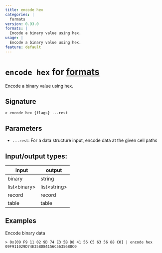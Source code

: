 ```yaml
---
title: encode hex
categories: |
  formats
version: 0.93.0
formats: |
  Encode a binary value using hex.
usage: |
  Encode a binary value using hex.
feature: default
---
```

<!-- This file is automatically generated. Please edit the command in https://github.com/nushell/nushell instead. -->

# `encode hex` for [formats](/commands/categories/formats.md)

<div class='command-title'>Encode a binary value using hex.</div>

## Signature

```> encode hex {flags} ...rest```

## Parameters

 -  `...rest`: For a data structure input, encode data at the given cell paths


## Input/output types:

| input        | output       |
| ------------ | ------------ |
| binary       | string       |
| list\<binary\> | list\<string\> |
| record       | record       |
| table        | table        |
## Examples

Encode binary data
```nu
> 0x[09 F9 11 02 9D 74 E3 5B D8 41 56 C5 63 56 88 C0] | encode hex
09F911029D74E35BD84156C5635688C0
```
